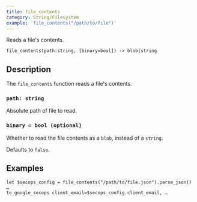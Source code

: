 ```yaml
---
title: file_contents
category: String/Filesystem
example: 'file_contents("/path/to/file")'
---
```


Reads a file's contents.

```tql
file_contents(path:string, [binary=bool]) -> blob|string
```

## Description

The `file_contents` function reads a file's contents.

### `path: string`

Absolute path of file to read.

### `binary = bool (optional)`

Whether to read the file contents as a `blob`, instead of a `string`.

Defaults to `false`.

## Examples

```tql
let $secops_config = file_contents("/path/to/file.json").parse_json()
…
to_google_secops client_email=$secops_config.client_email, …
```
